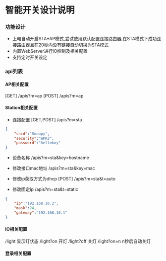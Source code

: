 # 智能开关设计说明

### 功能设计
* 上电自动开启STA+AP模式,尝试使用默认配置连接路由器,在STA模式下成功连接路由器且在20秒内没有链接自动切换为STA模式
* 内置WebServer进行IO控制及相关配置
* 支持定时开关设定

### api列表
#### AP相关配置
[GET] /apis?m=ap
[POST] /apis?m=ap

#### Station相关配置
* 连接配置
[GET,POST] /apis?m=sta

``` json
{
    "ssid":"Snoopy",
    "security":"WPK2",
    "password":"helloboy"
}
```

* 设备名称
/apis?m=sta&key=hostname

* 修改接口mac地址
/apis?m=sta&key=mac

* 修改ip获取方式为dhcp
[POST] /apis?m=sta&t=auto

* 修改固定ip
/apis?m=sta&t=static

``` json
{
    "ip":"192.168.10.2",
    "mask":24,
    "gateway":"192.168.10.1"
}
```
#### IO相关配置
/light 显示灯状态
/light?on 开灯
/light?off 关灯
/light?on=n n秒后自动关灯
#### 登录相关配置